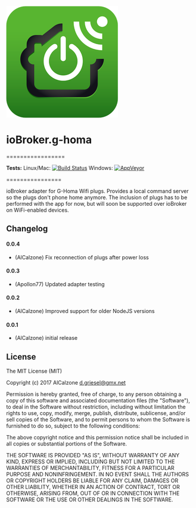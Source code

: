 ![Logo](admin/g-homa.png)
# ioBroker.g-homa
=================

**Tests:** Linux/Mac: [![Build Status](https://travis-ci.org/AlCalzone/ioBroker.g-homa.svg?branch=master)](https://travis-ci.org/AlCalzone/ioBroker.g-homa) 
Windows: [![AppVeyor](https://ci.appveyor.com/api/projects/status/github/AlCalzone/ioBroker.g-homa?branch=master&svg=true)](https://ci.appveyor.com/project/AlCalzone/ioBroker-g-homa/)

================

ioBroker adapter for G-Homa Wifi plugs. Provides a local command server so the plugs don't phone home anymore.
The inclusion of plugs has to be performed with the app for now, but will soon be supported over ioBroker on WiFi-enabled devices.

## Changelog

#### 0.0.4
* (AlCalzone) Fix reconnection of plugs after power loss

#### 0.0.3
* (Apollon77) Updated adapter testing

#### 0.0.2
* (AlCalzone) Improved support for older NodeJS versions

#### 0.0.1
* (AlCalzone) initial release

## License
The MIT License (MIT)

Copyright (c) 2017 AlCalzone <d.griesel@gmx.net>

Permission is hereby granted, free of charge, to any person obtaining a copy
of this software and associated documentation files (the "Software"), to deal
in the Software without restriction, including without limitation the rights
to use, copy, modify, merge, publish, distribute, sublicense, and/or sell
copies of the Software, and to permit persons to whom the Software is
furnished to do so, subject to the following conditions:

The above copyright notice and this permission notice shall be included in
all copies or substantial portions of the Software.

THE SOFTWARE IS PROVIDED "AS IS", WITHOUT WARRANTY OF ANY KIND, EXPRESS OR
IMPLIED, INCLUDING BUT NOT LIMITED TO THE WARRANTIES OF MERCHANTABILITY,
FITNESS FOR A PARTICULAR PURPOSE AND NONINFRINGEMENT. IN NO EVENT SHALL THE
AUTHORS OR COPYRIGHT HOLDERS BE LIABLE FOR ANY CLAIM, DAMAGES OR OTHER
LIABILITY, WHETHER IN AN ACTION OF CONTRACT, TORT OR OTHERWISE, ARISING FROM,
OUT OF OR IN CONNECTION WITH THE SOFTWARE OR THE USE OR OTHER DEALINGS IN
THE SOFTWARE.

